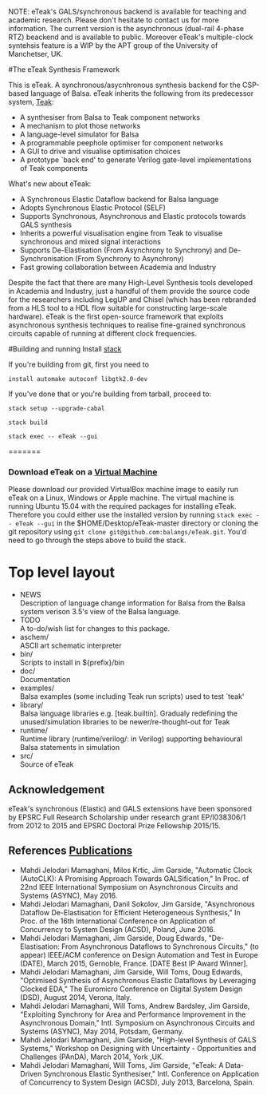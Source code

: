 NOTE: eTeak's GALS/synchronous backend is available for teaching and academic research. Please don't hesitate to contact us for more information. The current version is the asynchronous (dual-rail 4-phase RTZ) beackend and is available to public. Moreover eTeak's multiple-clock syntehsis feature is a WIP by the APT group of the University of Manchetser, UK.  

#The eTeak Synthesis Framework

This is eTeak. A synchronous/asycnhronous synthesis backend for the CSP-based language of Balsa. eTeak inherits the following from its predecessor system, [Teak](http://apt.cs.manchester.ac.uk/projects/teak/):   

- A synthesiser from Balsa to Teak component networks
- A mechanism to plot those networks
- A language-level simulator for Balsa
- A programmable peephole optimiser for component networks
- A GUI to drive and visualise optimisation choices
- A prototype `back end' to generate Verilog gate-level implementations of Teak components

What's new about eTeak:

- A Synchronous Elastic Dataflow backend for Balsa language
- Adopts Synchronous Elastic Protocol (SELF)
- Supports Synchronous, Asynchronous and Elastic protocols towards GALS synthesis
- Inherits a powerful visualisation engine from Teak to visualise synchronous and mixed signal interactions
- Supports De-Elastisation (From Asynchrony to Synchrony) and De-Synchronisation (From Synchrony to Asynchrony)
- Fast growing collaboration between Academia and Industry

Despite the fact that there are many High-Level Synthesis tools developed in Academia and Industry, just a handful of them provide the source code for the researchers including LegUP and Chisel (which has been rebranded from a HLS tool to a HDL flow suitable for constructing large-scale hardware). eTeak is the first open-source framework that exploits asynchronous synthesis techniques to realise fine-grained synchronous circuits capable of running at different clock frequencies.


#Building and running
Install [stack](https://github.com/commercialhaskell/stack)

If you're building from git, first you need to

	install automake autoconf libgtk2.0-dev

If you've done that or you're building from tarball, proceed to:

	stack setup --upgrade-cabal
	
	stack build 

	stack exec -- eTeak --gui
=======

### Download eTeak on a [Virtual Machine](https://github.com/balangs/eTeak-vmware)

Please download our provided VirtualBox machine image to easily run eTeak on a Linux, Windows or Apple machine. The virtual machine is running Ubuntu 15.04 with the required packages for installing eTeak. Therefore you could either use the installed version by running `stack exec -- eTeak --gui` in the $HOME/Desktop/eTeak-master directory or cloning the git repository using `git clone git@github.com:balangs/eTeak.git`. You'd need to go through the steps above to build the stack.  

# Top level layout
- NEWS  
  Description of language change information for Balsa from the Balsa system verison 3.5's view of the
  Balsa language.
- TODO  
  A to-do/wish list for changes to this package.
- aschem/  
  ASCII art schematic interpreter
- bin/  
  Scripts to install in ${prefix}/bin
- doc/  
  Documentation
- examples/  
  Balsa examples (some including Teak run scripts) used to test `teak'
- library/  
  Balsa language libraries e.g. [teak.builtin].  Gradualy redefining the unused/simulation libraries
  to be newer/re-thought-out for Teak
- runtime/  
  Runtime library (runtime/verilog/: in Verilog) supporting behavioural Balsa statements in simulation
- src/  
  Source of eTeak

## Acknowledgement

eTeak's synchronous (Elastic) and GALS extensions have been sponsored by EPSRC Full Research Scholarship under research grant EP/I038306/1 from 2012 to 2015 and EPSRC Doctoral Prize Fellowship 2015/15.


## References [Publications](https://github.com/balangs/Documentation/tree/master/Peer-reviewed_Publications)

- Mahdi Jelodari Mamaghani, Milos Krtic, Jim Garside, "Automatic Clock (AutoCLK): A Promising Approach Towards GALSification," In Proc. of 22nd IEEE International Symposium on Asynchronous Circuits and Systems (ASYNC), May 2016.
- Mahdi Jelodari Mamaghani, Danil Sokolov, Jim Garside, "Asynchronous Dataflow De-Elastisation for Efficient Heterogeneous Synthesis," In Proc. of the 16th International Conference on Application of Concurrency to System Design (ACSD), Poland, June 2016.
- Mahdi Jelodari Mamaghani, Jim Garside, Doug Edwards, "De-Elastisation: From Asynchronous Dataflows to Synchronous Circuits," (to appear) IEEE/ACM conference on Design Automation and Test in Europe (DATE), March 2015, Gernoble, France. [DATE Best IP Award Winner].
- Mahdi Jelodari Mamaghani, Jim Garside, Will Toms, Doug Edwards, "Optimised Synthesis of Asynchronous Elastic Dataflows by Leveraging Clocked EDA," The Euromicro Conference on Digital System Design (DSD), August 2014, Verona, Italy.
- Mahdi Jelodari Mamaghani, Will Toms, Andrew Bardsley, Jim Garside, "Exploiting Synchrony for Area and Performance Improvement in the Asynchronous Domain," Intl. Symposium on Asynchronous Circuits and Systems (ASYNC), May 2014, Potsdam, Germany.
- Mahdi Jelodari Mamaghani, Jim Garside, "High-level Synthesis of GALS Systems," Workshop on Designing with Uncertainty - Opportunities and Challenges (PAnDA), March 2014, York ,UK.
- Mahdi Jelodari Mamaghani, Will Toms, Jim Garside, "eTeak: A Data-Driven Synchronous Elastic Synthesiser," Intl. Conference on Application of Concurrency to System Design (ACSD), July 2013, Barcelona, Spain.

